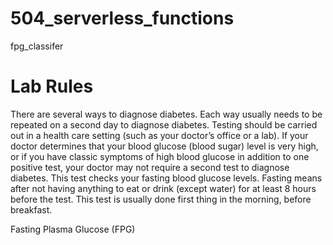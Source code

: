# 504_serverless_functions
fpg_classifer
# Lab Rules 

There are several ways to diagnose diabetes. Each way usually needs to be repeated on a second day to diagnose diabetes.
Testing should be carried out in a health care setting (such as your doctor’s office or a lab). If your doctor determines that your blood glucose (blood sugar) level is very high, or if you have classic symptoms of high blood glucose in addition to one positive test, your doctor may not require a second test to diagnose diabetes. This test checks your fasting blood glucose levels. Fasting means after not having anything to eat or drink (except water) for at least 8 hours before the test. This test is usually done first thing in the morning, before breakfast.

Fasting Plasma Glucose (FPG) 



